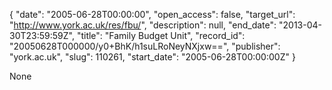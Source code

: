 {
  "date": "2005-06-28T00:00:00", 
  "open_access": false, 
  "target_url": "http://www.york.ac.uk/res/fbu/", 
  "description": null, 
  "end_date": "2013-04-30T23:59:59Z", 
  "title": "Family Budget Unit", 
  "record_id": "20050628T000000/y0+BhK/h1suLRoNeyNXjxw==", 
  "publisher": "york.ac.uk", 
  "slug": 110261, 
  "start_date": "2005-06-28T00:00:00Z"
}

None